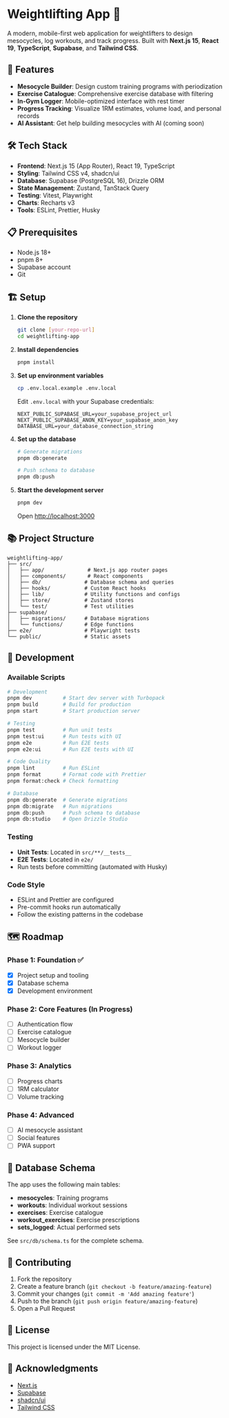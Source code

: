# Weightlifting App 💪

A modern, mobile-first web application for weightlifters to design mesocycles, log workouts, and track progress. Built with **Next.js 15**, **React 19**, **TypeScript**, **Supabase**, and **Tailwind CSS**.

## 🚀 Features

- **Mesocycle Builder**: Design custom training programs with periodization
- **Exercise Catalogue**: Comprehensive exercise database with filtering
- **In-Gym Logger**: Mobile-optimized interface with rest timer
- **Progress Tracking**: Visualize 1RM estimates, volume load, and personal records
- **AI Assistant**: Get help building mesocycles with AI (coming soon)

## 🛠️ Tech Stack

- **Frontend**: Next.js 15 (App Router), React 19, TypeScript
- **Styling**: Tailwind CSS v4, shadcn/ui
- **Database**: Supabase (PostgreSQL 16), Drizzle ORM
- **State Management**: Zustand, TanStack Query
- **Testing**: Vitest, Playwright
- **Charts**: Recharts v3
- **Tools**: ESLint, Prettier, Husky

## 📋 Prerequisites

- Node.js 18+
- pnpm 8+
- Supabase account
- Git

## 🏗️ Setup

1. **Clone the repository**

   ```bash
   git clone [your-repo-url]
   cd weightlifting-app
   ```

2. **Install dependencies**

   ```bash
   pnpm install
   ```

3. **Set up environment variables**

   ```bash
   cp .env.local.example .env.local
   ```

   Edit `.env.local` with your Supabase credentials:

   ```env
   NEXT_PUBLIC_SUPABASE_URL=your_supabase_project_url
   NEXT_PUBLIC_SUPABASE_ANON_KEY=your_supabase_anon_key
   DATABASE_URL=your_database_connection_string
   ```

4. **Set up the database**

   ```bash
   # Generate migrations
   pnpm db:generate

   # Push schema to database
   pnpm db:push
   ```

5. **Start the development server**

   ```bash
   pnpm dev
   ```

   Open [http://localhost:3000](http://localhost:3000)

## 📚 Project Structure

```
weightlifting-app/
├── src/
│   ├── app/              # Next.js app router pages
│   ├── components/       # React components
│   ├── db/              # Database schema and queries
│   ├── hooks/           # Custom React hooks
│   ├── lib/             # Utility functions and configs
│   ├── store/           # Zustand stores
│   └── test/            # Test utilities
├── supabase/
│   ├── migrations/      # Database migrations
│   └── functions/       # Edge functions
├── e2e/                 # Playwright tests
└── public/              # Static assets
```

## 🧪 Development

### Available Scripts

```bash
# Development
pnpm dev          # Start dev server with Turbopack
pnpm build        # Build for production
pnpm start        # Start production server

# Testing
pnpm test         # Run unit tests
pnpm test:ui      # Run tests with UI
pnpm e2e          # Run E2E tests
pnpm e2e:ui       # Run E2E tests with UI

# Code Quality
pnpm lint         # Run ESLint
pnpm format       # Format code with Prettier
pnpm format:check # Check formatting

# Database
pnpm db:generate  # Generate migrations
pnpm db:migrate   # Run migrations
pnpm db:push      # Push schema to database
pnpm db:studio    # Open Drizzle Studio
```

### Testing

- **Unit Tests**: Located in `src/**/__tests__`
- **E2E Tests**: Located in `e2e/`
- Run tests before committing (automated with Husky)

### Code Style

- ESLint and Prettier are configured
- Pre-commit hooks run automatically
- Follow the existing patterns in the codebase

## 🗺️ Roadmap

### Phase 1: Foundation ✅

- [x] Project setup and tooling
- [x] Database schema
- [x] Development environment

### Phase 2: Core Features (In Progress)

- [ ] Authentication flow
- [ ] Exercise catalogue
- [ ] Mesocycle builder
- [ ] Workout logger

### Phase 3: Analytics

- [ ] Progress charts
- [ ] 1RM calculator
- [ ] Volume tracking

### Phase 4: Advanced

- [ ] AI mesocycle assistant
- [ ] Social features
- [ ] PWA support

## 📄 Database Schema

The app uses the following main tables:

- **mesocycles**: Training programs
- **workouts**: Individual workout sessions
- **exercises**: Exercise catalogue
- **workout_exercises**: Exercise prescriptions
- **sets_logged**: Actual performed sets

See `src/db/schema.ts` for the complete schema.

## 🤝 Contributing

1. Fork the repository
2. Create a feature branch (`git checkout -b feature/amazing-feature`)
3. Commit your changes (`git commit -m 'Add amazing feature'`)
4. Push to the branch (`git push origin feature/amazing-feature`)
5. Open a Pull Request

## 📝 License

This project is licensed under the MIT License.

## 🙏 Acknowledgments

- [Next.js](https://nextjs.org/)
- [Supabase](https://supabase.com/)
- [shadcn/ui](https://ui.shadcn.com/)
- [Tailwind CSS](https://tailwindcss.com/)
